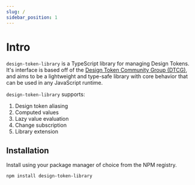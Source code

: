 ```yaml
---
slug: /
sidebar_position: 1
---
```


# Intro

`design-token-library` is a TypeScript library for managing Design Tokens. It's interface is based off of the [Design Token Community Group (DTCG)](https://www.designtokens.org/), and aims to be a lightweight and type-safe library with core behavior that can be used in any JavaScript runtime.

`design-token-library` supports:

1. Design token aliasing
2. Computed values
3. Lazy value evaluation
4. Change subscription
5. Library extension

## Installation

Install using your package manager of choice from the NPM registry.

```
npm install design-token-library
```
